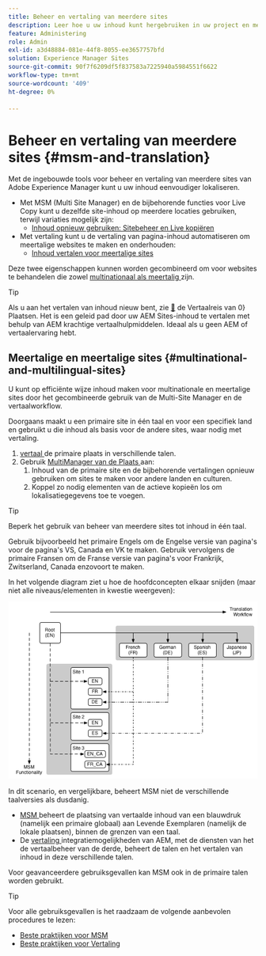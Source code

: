 ```yaml
---
title: Beheer en vertaling van meerdere sites
description: Leer hoe u uw inhoud kunt hergebruiken in uw project en meertalige websites in AEM kunt beheren.
feature: Administering
role: Admin
exl-id: a3d48884-081e-44f8-8055-ee3657757bfd
solution: Experience Manager Sites
source-git-commit: 90f7f6209df5f837583a7225940a5984551f6622
workflow-type: tm+mt
source-wordcount: '409'
ht-degree: 0%

---
```


# Beheer en vertaling van meerdere sites {#msm-and-translation}

Met de ingebouwde tools voor beheer en vertaling van meerdere sites van Adobe Experience Manager kunt u uw inhoud eenvoudiger lokaliseren.

* Met MSM (Multi Site Manager) en de bijbehorende functies voor Live Copy kunt u dezelfde site-inhoud op meerdere locaties gebruiken, terwijl variaties mogelijk zijn:
   * [Inhoud opnieuw gebruiken: Sitebeheer en Live kopiëren](msm/overview.md)
* Met vertaling kunt u de vertaling van pagina-inhoud automatiseren om meertalige websites te maken en onderhouden:
   * [Inhoud vertalen voor meertalige sites](translation/overview.md)

Deze twee eigenschappen kunnen worden gecombineerd om voor websites te behandelen die zowel [ multinationaal als meertalig ](#multinational-and-multilingual-sites) zijn.

>[!TIP]
>
>Als u aan het vertalen van inhoud nieuw bent, zie [&#128279;](/help/journey-sites/translation/overview.md) de Vertaalreis van 0&rbrace; Plaatsen.  Het is een geleid pad door uw AEM Sites-inhoud te vertalen met behulp van AEM krachtige vertaalhulpmiddelen. Ideaal als u geen AEM of vertaalervaring hebt.

## Meertalige en meertalige sites {#multinational-and-multilingual-sites}

U kunt op efficiënte wijze inhoud maken voor multinationale en meertalige sites door het gecombineerde gebruik van de Multi-Site Manager en de vertaalworkflow.

Doorgaans maakt u een primaire site in één taal en voor een specifiek land en gebruikt u die inhoud als basis voor de andere sites, waar nodig met vertaling.

1. [ vertaal ](translation/overview.md) de primaire plaats in verschillende talen.
1. Gebruik [ MultiManager van de Plaats ](msm/overview.md) aan:
   1. Inhoud van de primaire site en de bijbehorende vertalingen opnieuw gebruiken om sites te maken voor andere landen en culturen.
   1. Koppel zo nodig elementen van de actieve kopieën los om lokalisatiegegevens toe te voegen.

>[!TIP]
>
>Beperk het gebruik van beheer van meerdere sites tot inhoud in één taal.
>
>Gebruik bijvoorbeeld het primaire Engels om de Engelse versie van pagina&#39;s voor de pagina&#39;s VS, Canada en VK te maken. Gebruik vervolgens de primaire Fransen om de Franse versie van pagina&#39;s voor Frankrijk, Zwitserland, Canada enzovoort te maken.

In het volgende diagram ziet u hoe de hoofdconcepten elkaar snijden (maar niet alle niveaus/elementen in kwestie weergeven):

![ Overzicht van de Lokalisatie ](assets/localization-overview.png)

In dit scenario, en vergelijkbare, beheert MSM niet de verschillende taalversies als dusdanig.

* [ MSM ](msm/overview.md) beheert de plaatsing van vertaalde inhoud van een blauwdruk (namelijk een primaire globaal) aan Levende Exemplaren (namelijk de lokale plaatsen), binnen de grenzen van een taal.
* De [ vertaling ](translation/overview.md) integratiemogelijkheden van AEM, met de diensten van het de vertaalbeheer van de derde, beheert de talen en het vertalen van inhoud in deze verschillende talen.

Voor geavanceerdere gebruiksgevallen kan MSM ook in de primaire talen worden gebruikt.

>[!TIP]
>
>Voor alle gebruiksgevallen is het raadzaam de volgende aanbevolen procedures te lezen:
>
>* [ Beste praktijken voor MSM ](msm/best-practices.md)
>* [ Beste praktijken voor Vertaling ](translation/best-practices.md)

